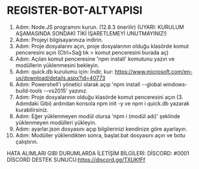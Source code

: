# REGISTER-BOT-ALTYAPISI

1. Adım: Node.JS programını kurun. (12.8.3 önerilir) (UYARI: KURULUM AŞAMASINDA SONDAKİ TİKİ İŞARETLEMEYİ UNUTMAYINIZ!)
2. Adım: Projeyi bilgisayarınıza indirin.
3. Adım: Proje dosyalarını açın, proje dosyalarının olduğu klasörde komut penceresini açın (Ctrl+Sağ tık > komut penceresini burada aç)
4. Adım: Açılan komut penceresine 'npm install' komutunu yazın ve modüllerin yüklenmesini bekleyin.
5. Adım: quick.db kurulumu için: İndir, kur: https://www.microsoft.com/en-us/download/details.aspx?id=40773 
6. Adım: Powershell'i yönetici olarak açıp 'npm install --global windows-build-tools --vs2015' yazınız.
7. Adım: Proje dosyalarının olduğu klasörde komut penceresini açın (3. Adımdaki Gibi) ardından konsola npm init -y ve npm i quick.db yazarak kurabilirsiniz.
8. Adım: Eğer yüklenmeyen modül olursa 'npm i (modül adı)' şeklinde yüklenmeyen modülleri yükleyin.
9. Adım: ayarlar.json dosyasını açıp bilgilerinizi kendinize göre ayarlayın.
10. Adım: Modüller yüklendikten sonra, başlat.bat dosyasını açın ve botu çalıştırın.


HATA ALIMLARI GIBI DURUMLARDA İLETİŞİM BİLGİLERİ:
DİSCORD: </shynox>#0001
DİSCORD DESTEK SUNUCU:https://discord.gg/TXUKfFf
